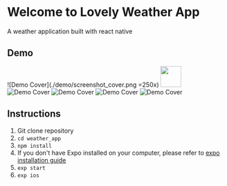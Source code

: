 # Welcome to Lovely Weather App
A weather application built with react native
## Demo
![Demo Cover](./demo/screenshot_cover.png =250x)
<img src="'./demo/screenshot_cover.png" width="48">
![Demo Cover](./demo/screenshot_clear.png)
![Demo Cover](./demo/screenshot_cloud.png)
![Demo Cover](./demo/screenshot_thunder.png)
![Demo Cover](./demo/screenshot_rain.png)
## Instructions
1. Git clone repository
1. `cd weather_app`
1. `npm install`
1. If you don't have Expo installed on your computer, please refer to [expo installation guide](https://docs.expo.io/versions/latest/introduction/installation)
1.  `exp start`
1.  `exp ios`
